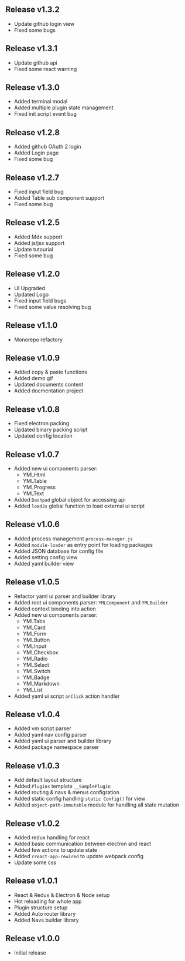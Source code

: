 ## Release v1.3.2
- Update github login view
- Fixed some bugs

## Release v1.3.1
- Update github api
- Fixed some react warning

## Release v1.3.0

- Added terminal modal
- Added multiple plugin state management
- Fixed init script event bug

## Release v1.2.8

- Added github OAuth 2 login
- Added Login page
- Fixed some bug

## Release v1.2.7

- Fixed input field bug
- Added Table sub component support
- Fixed some bug

## Release v1.2.5

- Added Mdx support
- Added js/jsx support
- Update tutourial
- Fixed some bug

## Release v1.2.0

- UI Upgraded
- Updated Logo
- Fixed input field bugs
- Fixed some value resolving bug

## Release v1.1.0

- Monorepo refactory

## Release v1.0.9

- Added copy & paste functions
- Added demo gif
- Updated documents content
- Added docmentation project

## Release v1.0.8

- Fixed electron packing
- Updated binary packing script
- Updated config location

## Release v1.0.7

- Added new ui components parser:
    - YMLHtml
    - YMLTable
    - YMLProgress
    - YMLText
- Added `Dashpad` global object for accessing api
- Added `loadJs` global function to load external ui script

## Release v1.0.6

- Added process management `process-manager.js`
- Added `module-loader` as entry point for loading packages
- Added JSON database for config file
- Added setting config view
- Added yaml builder view

## Release v1.0.5

- Refactor yaml ui parser and builder library
- Added root ui components parser: `YMLComponent` and `YMLBuilder`
- Added context binding into action
- Added new ui components parser:
    - YMLTabs
    - YMLCard
    - YMLForm
    - YMLButton
    - YMLInput
    - YMLCheckbox
    - YMLRadio
    - YMLSelect
    - YMLSwitch
    - YMLBadge
    - YMLMarkdown
    - YMLList
- Added yaml ui script `onClick` action handler

## Release v1.0.4

- Added vm script parser
- Added yaml nav config parser
- Added yaml ui parser and builder library
- Added package namespace parser

## Release v1.0.3

- Add default layout structure
- Added `Plugins` template `__SamplePlugin`
- Added routing & navs & menus configration
- Added static config handling `static Config()` for view
- Added `object-path-immutable` module for handling all state mutation

## Release v1.0.2

- Added redux handling for react
- Added basic communication between electron and react
- Added few actions to update state
- Added `rreact-app-rewired` to update webpack config
- Update some css

## Release v1.0.1

- React & Redux & Electron & Node setup
- Hot reloading for whole app
- Plugin structure setup
- Added Auto router library
- Added Navs builder library

## Release v1.0.0

- Initial release
